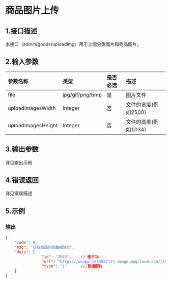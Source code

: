 # 商品图片上传

## 1.接口描述

本接口（admin/goods/uploadImg）用于上图分类图片和商品图片。

## 2.输入参数

| 参数名称 | 类型 | 是否必选 | 描述 |
| :--- | :--- | :--- | :--- |
| file | jpg/gif/png/bmp | 是 | 图片文件 |
| uploadImagesWidth | Integer | 否 | 文件的宽度\(例如2500\) |
| uploadImagesHeight | Integer | 否 | 文件的高度\(例如1034\) |

## 3.输出参数

详见输出示例

## 4.错误返回

详见错误描述

## 5.示例

### 输出

```json
{
    "code": 0,
    "msg": "获取商品列表数据成功",
    "data": {
                "id": "2562",    // 图片Id
                "url": "https://weapp-1253522117.image.myqcloud.com//image/20180124/7c362490cc2711a3.png",    // 图URL
                "type": "1"      //1普通图片
    }
}
```



